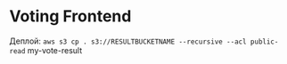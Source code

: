 # Voting Frontend

Деплой: `aws s3 cp . s3://RESULTBUCKETNAME --recursive --acl public-read`
my-vote-result